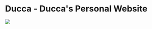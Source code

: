 # Ducca - Ducca's Personal Website

![](https://img.shields.io/github/last-commit/caodoc/calculator?style="flat-square"&color="94a4ff")